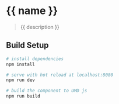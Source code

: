 # {{ name }}

> {{ description }}

## Build Setup

``` bash
# install dependencies
npm install

# serve with hot reload at localhost:8080
npm run dev

# build the component to UMD js
npm run build
```

